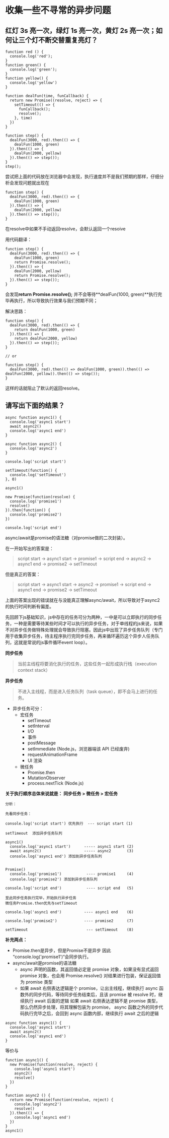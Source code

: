 
# 收集一些不寻常的异步问题

## 红灯 3s 亮一次，绿灯 1s 亮一次，黄灯 2s 亮一次；如何让三个灯不断交替重复亮灯？

```
function red () {
  console.log('red');
}
function green() {
  console.log('green');
}
function yellow() {
  console.log('yellow')
}

function dealFun(time, funCallback) {
  return new Promise((resolve, reject) => {
    setTimeout(() => {
      funCallback();
      resolve();
    }, time)
  }) 
}

function step() {
  dealFun(3000, red).then(() => {
    dealFun(1000, green)
  }).then(() => {
    dealFun(2000, yellow)
  }).then(() => step());
}
step();
```

尝试把上面的代码放在浏览器中会发现，执行速度并不是我们预期的那样，仔细分析会发现问题就出现在

```
function step() {
  dealFun(3000, red).then(() => {
    dealFun(1000, green)
  }).then(() => {
    dealFun(2000, yellow)
  }).then(() => step());
}
```
在resolve中如果不手动返回resolve，会默认返回一个resoive

用代码翻译：

```
function step() {
  dealFun(3000, red).then(() => {
    dealFun(1000, green)
    return Promise.resolve();
  }).then(() => {
    dealFun(2000, yellow)
    return Promise.resolve();
  }).then(() => step());
}
```

会发现**return Promise.resolve();** 并不会等待**dealFun(1000, green)**执行完毕再执行，所以导致执行效果与我们预期不同；

解决思路： 

```
function step() {
  dealFun(3000, red).then(() => {
    return dealFun(1000, green)
  }).then(() => {
    return dealFun(2000, yellow)
  }).then(() => step());
}

// or 

function step() {
  dealFun(3000, red).then(() => dealFun(1000, green)).then(() => dealFun(2000, yellow)).then(() => step());
}
```

这样的话就阻止了默认的返回resolve。

## 请写出下面的结果？

```
async function async1() {
  console.log('async1 start')
  await async2()
  console.log('async1 end')
}

async function async2() {
  console.log('async2')
}

console.log('script start')

setTimeout(function() {
  console.log('setTimeout') 
}, 0)  

async1()

new Promise(function(resolve) {
  console.log('promise1')
  resolve()
}).then(function() {
  console.log('promise2')
})

console.log('script end')
```
async/await是promise的语法糖（对promise做的二次封装）。

在一开始写出的答案是：
> script start -> async1 start -> promise1 -> script end  -> async2 -> async1 end -> promise2 -> setTimeout

但是真正的答案： 
> script start -> async1 start -> async2 -> promise1 -> script end -> async1 end -> promise2 -> setTimeout

上面的答案出现的错误就在与没能真正理解async/await，所以导致对于async2的执行时间判断有偏差。

先回顾下js基础知识，js中存在的任务可分为两种，一中是可以立即执行的同步任务，一种是需要等待某些时间才可以执行的异步任务，对于单线程的js来说，如果不对异步任务做特殊处理就会导致执行阻塞。因此js中出现了异步任务队列（专门用于收集异步任务，待主程序执行完同步任务，再来循环遍历这个异步人任务队列，这就是常说的js事件循环event loop）。

**同步任务**

> 当前主线程将要消化执行的任务，这些任务一起形成执行栈（execution context stack）

**异步任务**

> 不进入主线程，而是进入任务队列（task queue），即不会马上进行的任务。

- 异步任务可分： 
  - 宏任务
    - setTimeout
    - setInterval
    - I/O
    - 事件
    - postMessage
    - setImmediate (Node.js，浏览器端该 API 已经废弃)
    - requestAnimationFrame
    - UI 渲染
  - 微任务 
    - Promise.then
    - MutationObserver
    - process.nextTick (Node.js)

**关于执行顺序总体来说就是： 同步任务 >  微任务 > 宏任务**

```
分析： 

先看同步任务： 

console.log('script start') 优先执行  --- script start (1)

setTimeout  添加异步任务队列

async1()
  console.log('async1 start')      ----- async1 start (2)
  await async2()                   ----- async2       (3)
  console.log('async1 end') 添加到异步任务队列


Promise() 
  console.log('promise1')           ---- promise1     (4)
  console.log('promise2') 添加到异步任务队列

console.log('script end')           ---- script end   (5)

至此同步任务执行完毕，开始执行异步任务
微任务Promise.then优先与setTimeout

console.log('async1 end')          ---- async1 end    (6)

console.log('promise2')            ---- promise2      (7)

setTimeout                          --- setTimeout    (8)
```

**补充两点：** 

- Promise.then是异步，但是Promise不是异步 因此 “console.log('promise1')“会同步执行。
- async/await是promise的语法糖
  - async 声明的函数，其返回值必定是 promise 对象，如果没有显式返回 promise 对象，也会用 Promise.resolve() 对结果进行包装，保证返回值为 promise 类型
  - 如果 await 右侧表达逻辑是个 promise，让出主线程，继续执行 async 函数外的同步代码，等待同步任务结束后，且该 promise 被 resolve 时，继续执行 await 后面的逻辑
如果 await 右侧表达逻辑不是 promise 类型，那么仍然异步处理，将其理解包装为 promise， async 函数之外的同步代码执行完毕之后，会回到 async 函数内部，继续执行 await 之后的逻辑

```
async function async1() {
  console.log('async1 start')
  await async2()
  console.log('async1 end')
}
```
等价与
```
function async1() {
  new Promise(function(resolve, reject) {
    console.log('async1 start')
    async2()
    resolve()
  })
}

function async2 () {
  return new Promise(function(resolve, reject) {
    console.log('async2')
    resolve()
  }).then(() => {
    console.log('async1 end')
  })
}
async1()
```
